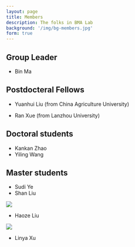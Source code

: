 ```yaml
---
layout: page
title: Members
description: The folks in BMA Lab 
background: '/img/bg-members.jpg'
form: true
---
```


## Group Leader

- Bin Ma

## Postdocteral Fellows

- Yuanhui Liu (from China Agriculture University)

- Ran Xue (from Lanzhou University)

## Doctoral students

- Kankan Zhao
- Yiling Wang

## Master students

- Sudi Ye
- Shan Liu

![]('/img/members/liu1.jpg')
- Haoze Liu

![]('/img/members/xulinya.jpg')
- Linya Xu
